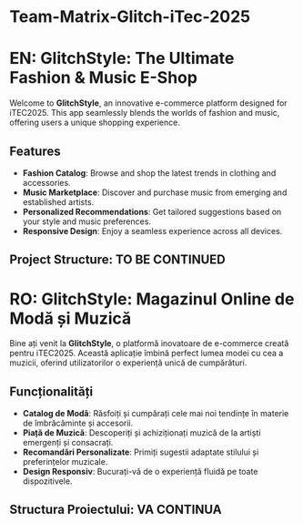 # Team-Matrix-Glitch-iTec-2025

# EN: GlitchStyle: The Ultimate Fashion & Music E-Shop

Welcome to **GlitchStyle**, an innovative e-commerce platform designed for iTEC2025. This app seamlessly blends the worlds of fashion and music, offering users a unique shopping experience.

## Features

- **Fashion Catalog**: Browse and shop the latest trends in clothing and accessories.
- **Music Marketplace**: Discover and purchase music from emerging and established artists.
- **Personalized Recommendations**: Get tailored suggestions based on your style and music preferences.
- **Responsive Design**: Enjoy a seamless experience across all devices.

## Project Structure: TO BE CONTINUED



# RO: GlitchStyle: Magazinul Online de Modă și Muzică

Bine ați venit la **GlitchStyle**, o platformă inovatoare de e-commerce creată pentru iTEC2025. Această aplicație îmbină perfect lumea modei cu cea a muzicii, oferind utilizatorilor o experiență unică de cumpărături.

## Funcționalități

- **Catalog de Modă**: Răsfoiți și cumpărați cele mai noi tendințe în materie de îmbrăcăminte și accesorii.
- **Piață de Muzică**: Descoperiți și achiziționați muzică de la artiști emergenți și consacrați.
- **Recomandări Personalizate**: Primiți sugestii adaptate stilului și preferințelor muzicale.
- **Design Responsiv**: Bucurați-vă de o experiență fluidă pe toate dispozitivele.

## Structura Proiectului: VA CONTINUA